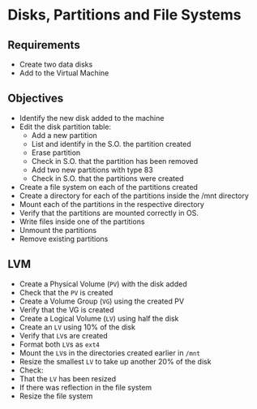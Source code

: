 # Disks, Partitions and File Systems

## Requirements

* Create two data disks
* Add to the Virtual Machine

## Objectives

* Identify the new disk added to the machine
* Edit the disk partition table:
  * Add a new partition
  * List and identify in the S.O. the partition created
  * Erase partition
  * Check in S.O. that the partition has been removed
  * Add two new partitions with type 83
  * Check in S.O. that the partitions were created
* Create a file system on each of the partitions created
* Create a directory for each of the partitions inside the /mnt directory
* Mount each of the partitions in the respective directory
* Verify that the partitions are mounted correctly in OS.
* Write files inside one of the partitions
* Unmount the partitions
* Remove existing partitions

## LVM

* Create a Physical Volume (```PV```) with the disk added
* Check that the ```PV``` is created
* Create a Volume Group (```VG```) using the created PV
* Verify that the VG is created
* Create a Logical Volume (```LV```) using half the disk
* Create an ```LV``` using 10% of the disk
* Verify that ```LV```s are created
* Format both ```LV```s as ```ext4```
* Mount the ```LV```s in the directories created earlier in ```/mnt```
* Resize the smallest ```LV``` to take up another 20% of the disk
* Check:
 * That the ```LV``` has been resized
 * If there was reflection in the file system
* Resize the file system
